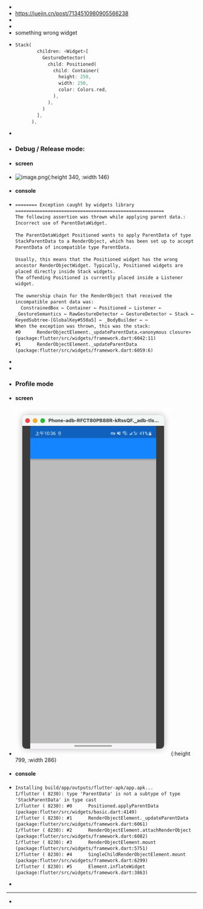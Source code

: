 -
- https://juejin.cn/post/7134510980905566238
-
-
- something wrong widget
- ```dart
  Stack(
          children: <Widget>[
            GestureDetector(
              child: Positioned(
                child: Container(
                  height: 250,
                  width: 250,
                  color: Colors.red,
                ),
              ),
            )
          ],
        ),
  ```
-
- ### Debug / Release mode:
- #### screen
- ![image.png](../assets/image_1665109929669_0.png){:height 340, :width 146}
- #### console
- ```
  ======== Exception caught by widgets library =======================================================
  The following assertion was thrown while applying parent data.:
  Incorrect use of ParentDataWidget.
  
  The ParentDataWidget Positioned wants to apply ParentData of type StackParentData to a RenderObject, which has been set up to accept ParentData of incompatible type ParentData.
  
  Usually, this means that the Positioned widget has the wrong ancestor RenderObjectWidget. Typically, Positioned widgets are placed directly inside Stack widgets.
  The offending Positioned is currently placed inside a Listener widget.
  
  The ownership chain for the RenderObject that received the incompatible parent data was:
    ConstrainedBox ← Container ← Positioned ← Listener ← _GestureSemantics ← RawGestureDetector ← GestureDetector ← Stack ← KeyedSubtree-[GlobalKey#550a5] ← _BodyBuilder ← ⋯
  When the exception was thrown, this was the stack: 
  #0      RenderObjectElement._updateParentData.<anonymous closure> (package:flutter/src/widgets/framework.dart:6042:11)
  #1      RenderObjectElement._updateParentData (package:flutter/src/widgets/framework.dart:6059:6)
  
  ```
-
-
- ### Profile mode
- #### screen
- ![image.png](../assets/image_1665110175011_0.png){:height 799, :width 286}
- #### console
- ```
  Installing build/app/outputs/flutter-apk/app.apk...
  I/flutter ( 8230): type 'ParentData' is not a subtype of type 'StackParentData' in type cast
  I/flutter ( 8230): #0      Positioned.applyParentData (package:flutter/src/widgets/basic.dart:4149)
  I/flutter ( 8230): #1      RenderObjectElement._updateParentData (package:flutter/src/widgets/framework.dart:6061)
  I/flutter ( 8230): #2      RenderObjectElement.attachRenderObject (package:flutter/src/widgets/framework.dart:6082)
  I/flutter ( 8230): #3      RenderObjectElement.mount (package:flutter/src/widgets/framework.dart:5751)
  I/flutter ( 8230): #4      SingleChildRenderObjectElement.mount (package:flutter/src/widgets/framework.dart:6299)
  I/flutter ( 8230): #5      Element.inflateWidget (package:flutter/src/widgets/framework.dart:3863)
  ```
-
- ---
-